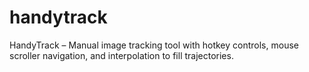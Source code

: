 # handytrack
HandyTrack – Manual image tracking tool with hotkey controls, mouse scroller navigation, and interpolation to fill trajectories.
